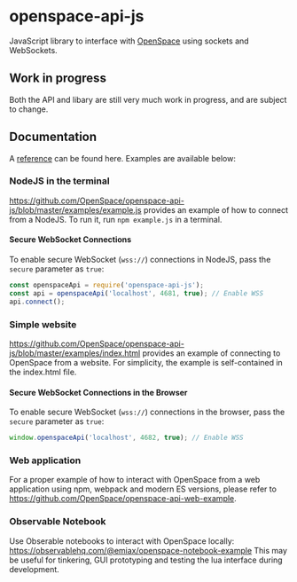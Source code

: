 # openspace-api-js
JavaScript library to interface with [OpenSpace](https://github.com/OpenSpace/OpenSpace) using sockets and WebSockets.

## Work in progress
Both the API and libary are still very much work in progress, and are subject to change.

## Documentation

A [reference](https://openspace.github.io/openspace-api-js) can be found here. Examples are available below:

### NodeJS in the terminal
https://github.com/OpenSpace/openspace-api-js/blob/master/examples/example.js provides an example of how to connect from a NodeJS. To run it, run `npm example.js` in a terminal.

#### Secure WebSocket Connections
To enable secure WebSocket (`wss://`) connections in NodeJS, pass the `secure` parameter as `true`:
```javascript
const openspaceApi = require('openspace-api-js');
const api = openspaceApi('localhost', 4681, true); // Enable WSS
api.connect();
```

### Simple website
https://github.com/OpenSpace/openspace-api-js/blob/master/examples/index.html provides an example of connecting to OpenSpace from a website. For simplicity, the example is self-contained in the index.html file.

#### Secure WebSocket Connections in the Browser
To enable secure WebSocket (`wss://`) connections in the browser, pass the `secure` parameter as `true`:
```javascript
window.openspaceApi('localhost', 4682, true); // Enable WSS
```

### Web application
For a proper example of how to interact with OpenSpace from a web application using npm, webpack and modern ES versions, please refer to https://github.com/OpenSpace/openspace-api-web-example.


### Observable Notebook
Use Obserable notebooks to interact with OpenSpace locally:
https://observablehq.com/@emiax/openspace-notebook-example
This may be useful for tinkering, GUI prototyping and testing the lua interface during development.
